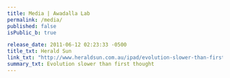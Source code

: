 ```yaml
---
title: Media | Awadalla Lab
permalink: /media/
published: false
isPublic_b: true

release_date: 2011-06-12 02:23:33 -0500
title_txt: Herald Sun
link_txt: "http://www.heraldsun.com.au/ipad/evolution-slower-than-first-thought/story-fn6s850w-1226074054059"
summary_txt: Evolution slower than first thought
---
```

